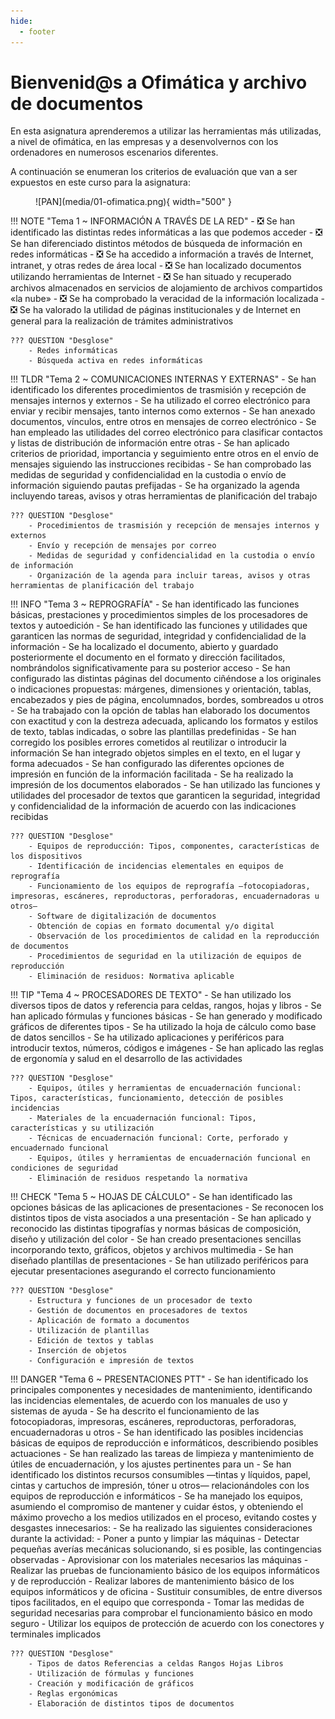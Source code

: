 ```yaml
---
hide:
  - footer
---
```


# Bienvenid@s a Ofimática y archivo de documentos

En esta asignatura aprenderemos a utilizar las herramientas más utilizadas, a nivel de ofimática, en las empresas y a desenvolvernos con los ordenadores en numerosos escenarios diferentes.

A continuación se enumeran los criterios de evaluación que van a ser expuestos en este curso para la asignatura:

<figure markdown>
  ![PAN](media/01-ofimatica.png){ width="500" }
  <figcaption></figcaption>
</figure>

!!! NOTE "Tema 1 ~ INFORMACIÓN A TRAVÉS DE LA RED"
    - ❎ Se han identificado las distintas redes informáticas a las que podemos acceder
    - ❎ Se han diferenciado distintos métodos de búsqueda de información en redes informáticas
    - ❎ Se ha accedido a información a través de Internet, intranet, y otras redes de área local
    - ❎ Se han localizado documentos utilizando herramientas de Internet
    - ❎ Se han situado y recuperado archivos almacenados en servicios de alojamiento de archivos compartidos «la nube»
    - ❎ Se ha comprobado la veracidad de la información localizada
    - ❎ Se ha valorado la utilidad de páginas institucionales y de Internet en general para la realización de trámites administrativos

    ??? QUESTION "Desglose"
        - Redes informáticas
        - Búsqueda activa en redes informáticas




!!! TLDR "Tema 2 ~ COMUNICACIONES INTERNAS Y EXTERNAS"
    - Se han identificado los diferentes procedimientos de trasmisión y recepción de mensajes internos y externos
    - Se ha utilizado el correo electrónico para enviar y recibir mensajes, tanto internos como externos
    - Se han anexado documentos, vínculos, entre otros en mensajes de correo electrónico
    - Se han empleado las utilidades del correo electrónico para clasificar contactos y listas de distribución de información entre otras
    - Se han aplicado criterios de prioridad, importancia y seguimiento entre otros en el envío de mensajes siguiendo las instrucciones recibidas
    - Se han comprobado las medidas de seguridad y confidencialidad en la custodia o envío de información siguiendo pautas prefijadas
    - Se ha organizado la agenda incluyendo tareas, avisos y otras herramientas de planificación del trabajo

    ??? QUESTION "Desglose"
        - Procedimientos de trasmisión y recepción de mensajes internos y externos
        - Envío y recepción de mensajes por correo
        - Medidas de seguridad y confidencialidad en la custodia o envío de información
        - Organización de la agenda para incluir tareas, avisos y otras herramientas de planificación del trabajo


!!! INFO "Tema 3 ~ REPROGRAFÍA"
    - Se han identificado las funciones básicas, prestaciones y procedimientos simples de los procesadores de textos y autoedición
    - Se han identificado las funciones y utilidades que garanticen las normas de seguridad, integridad y confidencialidad de la información
    - Se ha localizado el documento, abierto y guardado posteriormente el documento en el formato y dirección facilitados, nombrándolos significativamente para su posterior acceso
    - Se han configurado las distintas páginas del documento ciñéndose a los originales o indicaciones propuestas: márgenes, dimensiones y orientación, tablas, encabezados y pies de página, encolumnados, bordes, sombreados u otros
    - Se ha trabajado con la opción de tablas han elaborado los documentos con exactitud y con la destreza adecuada, aplicando los formatos y estilos de texto, tablas indicadas, o sobre las plantillas predefinidas
    - Se han corregido los posibles errores cometidos al reutilizar o introducir la información Se han integrado objetos simples en el texto, en el lugar y forma adecuados
    - Se han configurado las diferentes opciones de impresión en función de la información facilitada
    - Se ha realizado la impresión de los documentos elaborados
    - Se han utilizado las funciones y utilidades del procesador de textos que garanticen la seguridad, integridad y confidencialidad de la información de acuerdo con las indicaciones recibidas

    ??? QUESTION "Desglose"
        - Equipos de reproducción: Tipos, componentes, características de los dispositivos
        - Identificación de incidencias elementales en equipos de reprografía
        - Funcionamiento de los equipos de reprografía —fotocopiadoras, impresoras, escáneres, reproductoras, perforadoras, encuadernadoras u otros—
        - Software de digitalización de documentos
        - Obtención de copias en formato documental y/o digital
        - Observación de los procedimientos de calidad en la reproducción de documentos
        - Procedimientos de seguridad en la utilización de equipos de reproducción
        - Eliminación de residuos: Normativa aplicable


!!! TIP "Tema 4 ~ PROCESADORES DE TEXTO"
    - Se han utilizado los diversos tipos de datos y referencia para celdas, rangos, hojas y libros
    - Se han aplicado fórmulas y funciones básicas
    - Se han generado y modificado gráficos de diferentes tipos
    - Se ha utilizado la hoja de cálculo como base de datos sencillos
    - Se ha utilizado aplicaciones y periféricos para introducir textos, números, códigos e imágenes
    - Se han aplicado las reglas de ergonomía y salud en el desarrollo de las actividades

    ??? QUESTION "Desglose"
        - Equipos, útiles y herramientas de encuadernación funcional: Tipos, características, funcionamiento, detección de posibles incidencias
        - Materiales de la encuadernación funcional: Tipos, características y su utilización
        - Técnicas de encuadernación funcional: Corte, perforado y encuadernado funcional
        - Equipos, útiles y herramientas de encuadernación funcional en condiciones de seguridad
        - Eliminación de residuos respetando la normativa


!!! CHECK "Tema 5 ~ HOJAS DE CÁLCULO"
    - Se han identificado las opciones básicas de las aplicaciones de presentaciones
    - Se reconocen los distintos tipos de vista asociados a una presentación
    - Se han aplicado y reconocido las distintas tipografías y normas básicas de composición, diseño y utilización del color
    - Se han creado presentaciones sencillas incorporando texto, gráficos, objetos y archivos multimedia
    - Se han diseñado plantillas de presentaciones
    - Se han utilizado periféricos para ejecutar presentaciones asegurando el correcto funcionamiento

    ??? QUESTION "Desglose"
        - Estructura y funciones de un procesador de texto
        - Gestión de documentos en procesadores de textos
        - Aplicación de formato a documentos
        - Utilización de plantillas
        - Edición de textos y tablas
        - Inserción de objetos
        - Configuración e impresión de textos


!!! DANGER "Tema 6 ~ PRESENTACIONES PTT"
    - Se han identificado los principales componentes y necesidades de mantenimiento, identificando las incidencias elementales, de acuerdo con los manuales de uso y sistemas de ayuda
    - Se ha descrito el funcionamiento de las fotocopiadoras, impresoras, escáneres, reproductoras, perforadoras, encuadernadoras u otros
    - Se han identificado las posibles incidencias básicas de equipos de reproducción e informáticos, describiendo posibles actuaciones
    - Se han realizado las tareas de limpieza y mantenimiento de útiles de encuadernación, y los ajustes pertinentes para un
    - Se han identificado los distintos recursos consumibles —tintas y líquidos, papel, cintas y cartuchos de impresión, tóner u otros— relacionándoles con los equipos de reproducción e informáticos
    - Se ha manejado los equipos, asumiendo el compromiso de mantener y cuidar éstos, y obteniendo el máximo provecho a los medios utilizados en el proceso, evitando costes y desgastes innecesarios:
    - Se ha realizado las siguientes consideraciones durante la actividad:
        - Poner a punto y limpiar las máquinas
        - Detectar pequeñas averías mecánicas solucionando, si es posible, las contingencias observadas
        - Aprovisionar con los materiales necesarios las máquinas
        - Realizar las pruebas de funcionamiento básico de los equipos informáticos y de reproducción
        - Realizar labores de mantenimiento básico de los equipos informáticos y de oficina
        - Sustituir consumibles, de entre diversos tipos facilitados, en el equipo que corresponda
        - Tomar las medidas de seguridad necesarias para comprobar el funcionamiento básico en modo seguro
        - Utilizar los equipos de protección de acuerdo con los conectores y terminales implicados

    ??? QUESTION "Desglose"
        - Tipos de datos Referencias a celdas Rangos Hojas Libros
        - Utilización de fórmulas y funciones
        - Creación y modificación de gráficos
        - Reglas ergonómicas
        - Elaboración de distintos tipos de documentos

<!-- 
!!! WARNING "Tema 7 ~ ENCUADERNACIÓN"
    - Se ha identificado la documentación a encuadernar describiendo las características para su encuadernación, y los criterios de ordenación más apropiados
    - Se han identificado los distintos útiles y herramientas empleados en las operaciones de encuadernación funcional —guillotina, máquinas de perforar de papel, cizallas, u otras—, describiendo sus mecanismos, funciones y utilización
    - Se han identificado los distintos tipos de materiales —canutillos, grapas, espirales, anillas, cubiertas u otros— utilizados en la encuadernación funcional
    - Se han descrito los sistemas de reciclaje en función de la naturaleza de los residuos producidos en la encuadernación funcional
    - Se identificado y descrito los riesgos profesionales derivados de la utilización de las máquinas y herramientas de encuadernación funcional y sus equipos de protección
    - Se ha identificado y comprobado el estado de funcionamiento de las herramientas de encuadernación funcional
    - Se ha organizado la documentación a encuadernar, ordenándola de acuerdo con los criterios establecidos y la correcta utilización de los medios disponibles
    - Se ha utilizado la cizalla u otros útiles análogos realizando distintos cortes de papel con precisión, observando las medidas de seguridad correspondientes
    - Se ha utilizado la máquina de perforar papel de forma correcta
    - Se han realizado encuadernaciones en sus diversas formas —encanutado, grapado, espiralado, anillado u otras—asignando el tipo de cubiertas en función de las características del documento y de acuerdo con la información facilitada
    - Se han desechado los residuos en distintos envases de reciclado conforme a su naturaleza
    - Se han aplicado las precauciones y equipos de protección necesarios para realizar con seguridad la encuadernación funcional
    - Se ha comprobado que la encuadernación funcional realizada cumple con los criterios de calidad facilitados e inherentes al tipo de encuadernación

    ??? QUESTION "Desglose"
        - Identificación de opciones básicas de las aplicaciones de presentaciones
        - Diseño y edición de diapositivas Tipos de vistas
        - Formateo de diapositivas, textos y objetos
        - Utilización de plantillas y asistentes
        - Presentación para el público: conexión a un proyector y configuración
-->